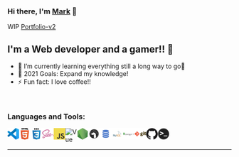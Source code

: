 ### Hi there, I'm [Mark][website] 👋

WIP [Portfolio-v2][portfolio]

## I'm a Web developer and a gamer!! 🤣

- 🌱 I’m currently learning everything still a long way to go🤣
- 🥅 2021 Goals: Expand my knowledge! 
- ⚡ Fun fact: I love coffee!!

<br />

### Languages and Tools:

<img align="left" alt="Visual Studio Code" width="26px" src="https://raw.githubusercontent.com/github/explore/80688e429a7d4ef2fca1e82350fe8e3517d3494d/topics/visual-studio-code/visual-studio-code.png" />
<img align="left" alt="HTML5" width="26px" src="https://raw.githubusercontent.com/github/explore/80688e429a7d4ef2fca1e82350fe8e3517d3494d/topics/html/html.png" />
<img align="left" alt="CSS3" width="26px" src="https://raw.githubusercontent.com/github/explore/80688e429a7d4ef2fca1e82350fe8e3517d3494d/topics/css/css.png" />
<img align="left" alt="Sass" width="26px" src="https://raw.githubusercontent.com/github/explore/80688e429a7d4ef2fca1e82350fe8e3517d3494d/topics/sass/sass.png" />
<img align="left" alt="JavaScript" width="26px" src="https://raw.githubusercontent.com/github/explore/80688e429a7d4ef2fca1e82350fe8e3517d3494d/topics/javascript/javascript.png" />
<img align="left" alt="Vue" width="26px" src="https://png2.cleanpng.com/sh/92490a8be8090c82e8aba21ac9aa36d2/L0KzQYm3V8E5N5pnR91yc4Pzfri0lwVmNZt4RdxqdnH2c8PwkQQudJpnitN7eT3kfrj8jPFzcqQyitdqY4SwhsbsTfp0NWZnTNdrZUHmQIq4Wck0NmkATaI7OEK8QYa6Ucg5P2I4SqI8N0OxgLBu/kisspng-vue-js-javascript-library-angularjs-react-vue-js-5b4ebe1c091993.8950282915318871320373.png" />
<img align="left" alt="Node.js" width="26px" src="https://raw.githubusercontent.com/github/explore/80688e429a7d4ef2fca1e82350fe8e3517d3494d/topics/nodejs/nodejs.png" />
<img align="left" alt="Deno" width="26px" src="https://raw.githubusercontent.com/github/explore/361e2821e2dea67711cde99c9c40ed357061cf27/topics/deno/deno.png" />
<img align="left" alt="SQL" width="26px" src="https://raw.githubusercontent.com/github/explore/80688e429a7d4ef2fca1e82350fe8e3517d3494d/topics/sql/sql.png" />
<img align="left" alt="MySQL" width="26px" src="https://raw.githubusercontent.com/github/explore/80688e429a7d4ef2fca1e82350fe8e3517d3494d/topics/mysql/mysql.png" />
<img align="left" alt="MongoDB" width="26px" src="https://raw.githubusercontent.com/github/explore/80688e429a7d4ef2fca1e82350fe8e3517d3494d/topics/mongodb/mongodb.png" />
<img align="left" alt="Git" width="26px" src="https://raw.githubusercontent.com/github/explore/80688e429a7d4ef2fca1e82350fe8e3517d3494d/topics/git/git.png" />
<img align="left" alt="GitHub" width="26px" src="https://raw.githubusercontent.com/github/explore/78df643247d429f6cc873026c0622819ad797942/topics/github/github.png" />
<img align="left" alt="Terminal" width="26px" src="https://raw.githubusercontent.com/github/explore/80688e429a7d4ef2fca1e82350fe8e3517d3494d/topics/terminal/terminal.png" />

<br />
<br />

---

[website]: https://mark-stephen-maduro.github.io/portfolio/
[portfolio]: https://mark-stephen-maduro.github.io/portfolio-v2/
[youtube]: https://www.youtube.com/channel/UCxEzEjhofh8V6fp0w3AIPGg
[linkedin]: https://www.facebook.com/Steeeephen/
